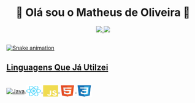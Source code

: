<div align="center">
  
# 👋 Olá sou o Matheus de Oliveira 👋
  
</div>

<div align="center">
<a href="https://github.com/matheusolri">
<img height="150em" src="https://github-readme-stats.vercel.app/api?username=matheusolri&show_icons=true&theme=midnight-purple&include_all_commits=true&count_private=true"/>
<img height="150em" src="https://github-readme-stats.vercel.app/api/top-langs/?username=matheusolri&layout=compact&langs_count=7&theme=midnight-purple"/>
</div>
  
##
  
![Snake animation](https://github.com/matheusolri/matheusolri/blob/output/github-contribution-grid-snake.svg)
  
  ## **Linguagens Que Já Utilzei**
   <div style="display: inline_block"><br>
  <img align="center" alt="Java" height="30" width="40" src="https://camo.githubusercontent.com/20ffa1c9a31e2c991c8b52b0cb7be938de51db4b7a9299658fef28efb0cc845a/68747470733a2f2f63646e2e6a7364656c6976722e6e65742f67682f64657669636f6e732f64657669636f6e2f69636f6e732f6a6176612f6a6176612d6f726967696e616c2e737667">
  <img align="center" alt="React" height="30" width="40" src="https://raw.githubusercontent.com/devicons/devicon/master/icons/react/react-original.svg">
  <img align="center" alt="Js" height="30" width="40" src="https://raw.githubusercontent.com/devicons/devicon/master/icons/javascript/javascript-plain.svg">
  <img align="center" alt="HTML" height="30" width="40" src="https://raw.githubusercontent.com/devicons/devicon/master/icons/html5/html5-original.svg">
  <img align="center" alt="CSS" height="30" width="40" src="https://raw.githubusercontent.com/devicons/devicon/master/icons/css3/css3-original.svg">
